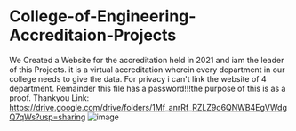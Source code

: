 # College-of-Engineering-Accreditaion-Projects

We Created a Website for the accreditation held in 2021 and iam the leader of this Projects. it is a virtual accreditation wherein every department in our college needs to give the data.
For privacy i can't link the website of 4 department. Remainder this file has a password!!!the purpose of this is as a proof. Thankyou
Link: https://drive.google.com/drive/folders/1Mf_anrRf_RZLZ9o6QNWB4EgVWdgQ7qWs?usp=sharing
![image](https://user-images.githubusercontent.com/92636188/156870189-bafdffb6-ae5e-450c-9200-631a2ff77552.png)

